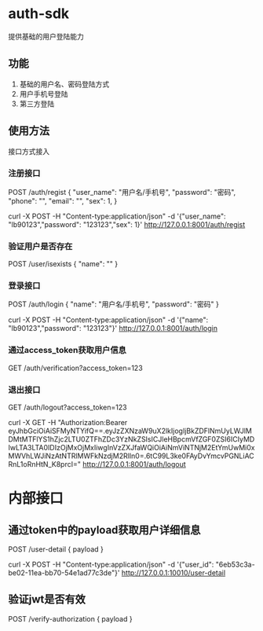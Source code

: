 # auth-sdk
提供基础的用户登陆能力

## 功能
1. 基础的用户名、密码登陆方式
2. 用户手机号登陆
3. 第三方登陆

## 使用方法
接口方式接入

### 注册接口
POST /auth/regist
{
  "user_name": "用户名/手机号",
  "password": "密码",
  "phone": "",
  "email": "",
  "sex": 1,
}

curl -X POST  -H "Content-type:application/json" -d '{\"user_name\": \"lb90123\",\"password\": \"123123\",\"sex\": 1}' http://127.0.0.1:8001/auth/regist

### 验证用户是否存在
POST /user/isexists
{
  "name": ""
}

### 登录接口
POST /auth/login
{
  "name": "用户名/手机号",
  "password": "密码"
}

curl -X POST  -H "Content-type:application/json" -d '{\"name\": \"lb90123\",\"password\": \"123123\"}' http://127.0.0.1:8001/auth/login


### 通过access_token获取用户信息
GET /auth/verification?access_token=123

### 退出接口
GET /auth/logout?access_token=123

curl -X GET  -H "Authorization:Bearer eyJhbGciOiAiSFMyNTYifQ==.eyJzZXNzaW9uX2lkIjogIjBkZDFlNmUyLWJlMDMtMTFlYS1hZjc2LTU0ZTFhZDc3YzNkZSIsICJleHBpcmVfZGF0ZSI6ICIyMDIwLTA3LTA0IDIzOjMxOjMxIiwgInVzZXJfaWQiOiAiNmViNTNjM2EtYmUwMi0xMWVhLWJiNzAtNTRlMWFkNzdjM2RlIn0=.6tC99L3ke0FAyDvYmcvPGNLiACRnL1oRnHtN_K8prcI=" http://127.0.0.1:8001/auth/logout


# 内部接口

## 通过token中的payload获取用户详细信息
POST /user-detail
{
  payload
}

curl -X POST  -H "Content-type:application/json" -d '{\"user_id\": \"6eb53c3a-be02-11ea-bb70-54e1ad77c3de\"}' http://127.0.0.1:10010/user-detail

## 验证jwt是否有效
POST /verify-authorization
{
  payload
}
